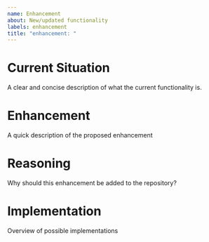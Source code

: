 ```yaml
---
name: Enhancement
about: New/updated functionality
labels: enhancement
title: "enhancement: "
---
```


Current Situation
=================
A clear and concise description of what the current functionality is.

Enhancement
===========
A quick description of the proposed enhancement

Reasoning
=========
Why should this enhancement be added to the repository?

Implementation
==============
Overview of possible implementations

